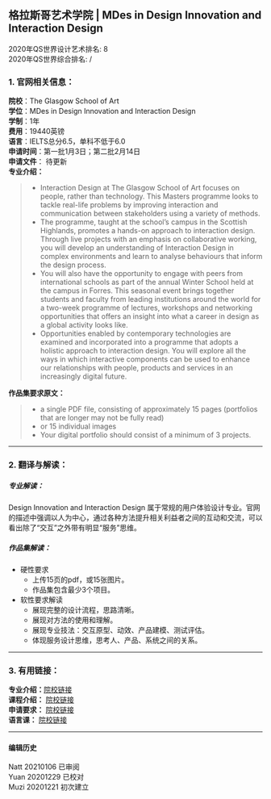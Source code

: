## 格拉斯哥艺术学院 | MDes in Design Innovation and Interaction Design

2020年QS世界设计艺术排名: 8  
2020年QS世界综合排名: /  

### 1. 官网相关信息：  

**院校**：The Glasgow School of Art  
**学位**：MDes in Design Innovation and Interaction Design  
**学制**：1年  
**费用**：19440英镑  
**语言**：IELTS总分6.5，单科不低于6.0  
**申请时间**：第一批1月3日；第二批2月14日  
**申请文件**： 待更新  
**专业介绍：**
> -  Interaction Design at The Glasgow School of Art focuses on people, rather than technology. This Masters programme looks to tackle real-life problems by improving interaction and communication between stakeholders using a variety of methods.  
> - The programme, taught at the school’s campus in the Scottish Highlands, promotes a hands-on approach to interaction design. Through live projects with an emphasis on collaborative working, you will develop an understanding of Interaction Design in complex environments and learn to analyse behaviours that inform the design process.  
> - You will also have the opportunity to engage with peers from international schools as part of the annual Winter School held at the campus in Forres. This seasonal event brings together students and faculty from leading institutions around the world for a two-week programme of lectures, workshops and networking opportunities that offers an insight into what a career in design as a global activity looks like.  
> - Opportunities enabled by contemporary technologies are examined and incorporated into a programme that adopts a holistic approach to interaction design. You will explore all the ways in which interactive components can be used to enhance our relationships with people, products and services in an increasingly digital future.  




**作品集要求原文：**   

> - a single PDF file, consisting of approximately 15 pages (portfolios that are longer may not be fully read)  
> - or 15 individual images  
> - Your digital portfolio should consist of a minimum of 3 projects.  

---


### 2. 翻译与解读：  
##### 专业解读：  
Design Innovation and Interaction Design 属于常规的用户体验设计专业。官网的描述中强调以人为中心，通过各种方法提升相关利益者之间的互动和交流，可以看出除了“交互”之外带有明显“服务”思维。  

##### 作品集解读：  

- 硬性要求  
  - 上传15页的pdf，或15张图片。  
  - 作品集包含最少3个项目。  
- 软性要求解读  
  - 展现完整的设计流程，思路清晰。  
  - 展现对方法的使用和理解。  
  - 展现专业技法：交互原型、动效、产品建模、测试评估。  
  - 体现服务设计思维，思考人、产品、系统之间的关系。  




---


### 3. 有用链接：

**专业介绍：**[院校链接](http://www.gsa.ac.uk/study/graduate-degrees/design-innovation-interaction-design/)  
**课程介绍：** [院校链接](http://www.gsa.ac.uk/media/1752372/design-innovation-jan20.pdf)  
**申请要求：** [院校链接](http://www.gsa.ac.uk/study/graduate-degrees/how-to-apply/)  
**语言课：** [院校链接](https://www.gov.uk/government/publications/guidance-on-applying-for-uk-visa-approved-english-language-tests)  



---


#### 编辑历史
Natt 20210106 已审阅  
Yuan 20201229 已校对  
Muzi 20201221 初次建立  
